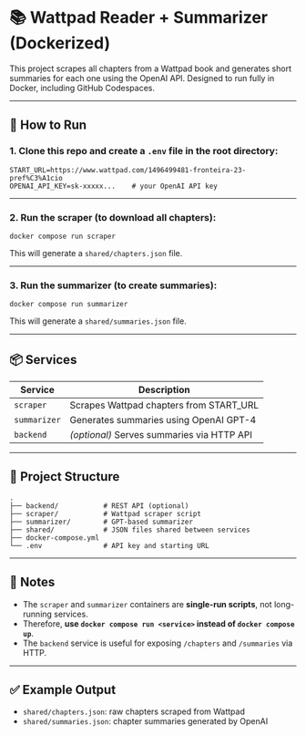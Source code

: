 # 📚 Wattpad Reader + Summarizer (Dockerized)

This project scrapes all chapters from a Wattpad book and generates short summaries for each one using the OpenAI API. Designed to run fully in Docker, including GitHub Codespaces.

---

## 🚀 How to Run

### 1. Clone this repo and create a `.env` file in the root directory:

```
START_URL=https://www.wattpad.com/1496499481-fronteira-23-pref%C3%A1cio
OPENAI_API_KEY=sk-xxxxx...    # your OpenAI API key
```

---

### 2. Run the scraper (to download all chapters):

```
docker compose run scraper
```

This will generate a `shared/chapters.json` file.

---

### 3. Run the summarizer (to create summaries):

```
docker compose run summarizer
```

This will generate a `shared/summaries.json` file.

---

## 📦 Services

| Service      | Description                                |
| ------------ | ------------------------------------------ |
| `scraper`    | Scrapes Wattpad chapters from START_URL    |
| `summarizer` | Generates summaries using OpenAI GPT-4     |
| `backend`    | _(optional)_ Serves summaries via HTTP API |

---

## 📁 Project Structure

```
.
├── backend/           # REST API (optional)
├── scraper/           # Wattpad scraper script
├── summarizer/        # GPT-based summarizer
├── shared/            # JSON files shared between services
├── docker-compose.yml
└── .env               # API key and starting URL
```

---

## 🧠 Notes

- The `scraper` and `summarizer` containers are **single-run scripts**, not long-running services.
- Therefore, **use `docker compose run <service>` instead of `docker compose up`**.
- The `backend` service is useful for exposing `/chapters` and `/summaries` via HTTP.

---

## ✅ Example Output

- `shared/chapters.json`: raw chapters scraped from Wattpad
- `shared/summaries.json`: chapter summaries generated by OpenAI
